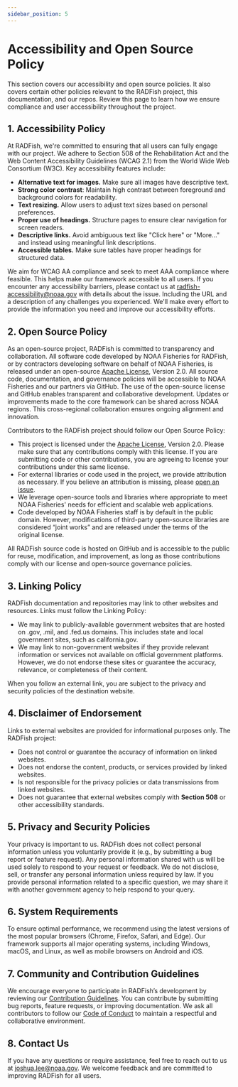 ```yaml
---
sidebar_position: 5
---
```


# Accessibility and Open Source Policy

This section covers our accessibility and open source policies. It also covers certain other policies relevant to the RADFish project, this documentation, and our repos. Review this page to learn how we ensure compliance and user accessibility throughout the project.

## 1\. Accessibility Policy

At RADFish, we're committed to ensuring that all users can fully engage with our project. We adhere to Section 508 of the Rehabilitation Act and the Web Content Accessibility Guidelines (WCAG 2.1) from the World Wide Web Consortium (W3C). Key accessibility features include:

- **Alternative text for images.** Make sure all images have descriptive text.
- **Strong color contrast**: Maintain high contrast between foreground and background colors for readability.
- **Text resizing.** Allow users to adjust text sizes based on personal preferences.
- **Proper use of headings.** Structure pages to ensure clear navigation for screen readers.
- **Descriptive links.** Avoid ambiguous text like "Click here" or "More..." and instead using meaningful link descriptions.
- **Accessible tables.** Make sure tables have proper headings for structured data.

We aim for WCAG AA compliance and seek to meet AAA compliance where feasible. This helps make our framework accessible to all users. If you encounter any accessibility barriers, please contact us at radfish-accessibility@noaa.gov with details about the issue. Including the URL and a description of any challenges you experienced. We'll make every effort to provide the information you need and improve our accessibility efforts.

## 2\. Open Source Policy

As an open-source project, RADFish is committed to transparency and collaboration. All software code developed by NOAA Fisheries for RADFish, or by contractors developing software on behalf of NOAA Fisheries, is released under an open-source [Apache License](https://opensource.org/license/apache-2-0/), Version 2.0. All source code, documentation, and governance policies will be accessible to NOAA Fisheries and our partners via GitHub. The use of the open-source license and GitHub enables transparent and collaborative development. Updates or improvements made to the core framework can be shared across NOAA regions. This cross-regional collaboration ensures ongoing alignment and innovation.

Contributors to the RADFish project should follow our Open Source Policy:

- This project is licensed under the [Apache License](https://opensource.org/license/apache-2-0/), Version 2.0. Please make sure that any contributions comply with this license. If you are submitting code or other contributions, you are agreeing to license your contributions under this same license.
- For external libraries or code used in the project, we provide attribution as necessary. If you believe an attribution is missing, please [open an issue](https://github.com/NMFS-RADFish/radfish/issues).
- We leverage open-source tools and libraries where appropriate to meet NOAA Fisheries' needs for efficient and scalable web applications.
- Code developed by NOAA Fisheries staff is by default in the public domain. However, modifications of third-party open-source libraries are considered “joint works” and are released under the terms of the original license.

All RADFish source code is hosted on GitHub and is accessible to the public for reuse, modification, and improvement, as long as those contributions comply with our license and open-source governance policies.

## 3\. Linking Policy

RADFish documentation and repositories may link to other websites and resources. Links must follow the Linking Policy:

- We may link to publicly-available government websites that are hosted on .gov, .mil, and .fed.us domains. This includes state and local government sites, such as california.gov.
- We may link to non-government websites if they provide relevant information or services not available on official government platforms. However, we do not endorse these sites or guarantee the accuracy, relevance, or completeness of their content.

When you follow an external link, you are subject to the privacy and security policies of the destination website.

## 4\. Disclaimer of Endorsement

Links to external websites are provided for informational purposes only. The RADFish project:

- Does not control or guarantee the accuracy of information on linked websites.
- Does not endorse the content, products, or services provided by linked websites.
- Is not responsible for the privacy policies or data transmissions from linked websites.
- Does not guarantee that external websites comply with **Section 508** or other accessibility standards.

## 5\. Privacy and Security Policies

Your privacy is important to us. RADFish does not collect personal information unless you voluntarily provide it (e.g., by submitting a bug report or feature request). Any personal information shared with us will be used solely to respond to your request or feedback. We do not disclose, sell, or transfer any personal information unless required by law. If you provide personal information related to a specific question, we may share it with another government agency to help respond to your query.

## 6\. System Requirements

To ensure optimal performance, we recommend using the latest versions of the most popular browsers (Chrome, Firefox, Safari, and Edge). Our framework supports all major operating systems, including Windows, macOS, and Linux, as well as mobile browsers on Android and iOS.

## 7\. Community and Contribution Guidelines

We encourage everyone to participate in RADFish’s development by reviewing our [Contribution Guidelines](https://nmfs-radfish.github.io/radfish/about/contribute). You can contribute by submitting bug reports, feature requests, or improving documentation. We ask all contributors to follow our [Code of Conduct](https://nmfs-radfish.github.io/radfish/about/commmunity) to maintain a respectful and collaborative environment.

## 8\. Contact Us

If you have any questions or require assistance, feel free to reach out to us at [joshua.lee@noaa.gov](mailto:joshua.lee@noaa.gov). We welcome feedback and are committed to improving RADFish for all users.
